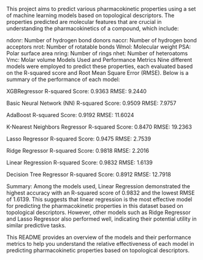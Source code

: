 This project aims to predict various pharmacokinetic properties using a set of machine learning models based on topological descriptors. The properties predicted are molecular features that are crucial in understanding the pharmacokinetics of a compound, which include:

ndonr: Number of hydrogen bond donors
naccr: Number of hydrogen bond acceptors
nrot: Number of rotatable bonds
Wmol: Molecular weight
PSA: Polar surface area
nring: Number of rings
nhet: Number of heteroatoms
Vmc: Molar volume
Models Used and Performance Metrics
Nine different models were employed to predict these properties, each evaluated based on the R-squared score and Root Mean Square Error (RMSE). Below is a summary of the performance of each model:

XGBRegressor
R-squared Score: 0.9363
RMSE: 9.2440

Basic Neural Network (NN)
R-squared Score: 0.9509
RMSE: 7.9757

AdaBoost
R-squared Score: 0.9192
RMSE: 11.6024

K-Nearest Neighbors Regressor
R-squared Score: 0.8470
RMSE: 19.2363

Lasso Regressor
R-squared Score: 0.9475
RMSE: 2.7539

Ridge Regressor
R-squared Score: 0.9818
RMSE: 2.2016

Linear Regression
R-squared Score: 0.9832
RMSE: 1.6139

Decision Tree Regressor
R-squared Score: 0.8912
RMSE: 12.7918

Summary:
Among the models used, Linear Regression demonstrated the highest accuracy with an R-squared score of 0.9832 and the lowest RMSE of 1.6139. This suggests that linear regression is the most effective model for predicting the pharmacokinetic properties in this dataset based on topological descriptors. However, other models such as Ridge Regressor and Lasso Regressor also performed well, indicating their potential utility in similar predictive tasks.

This README provides an overview of the models and their performance metrics to help you understand the relative effectiveness of each model in predicting pharmacokinetic properties based on topological descriptors.
